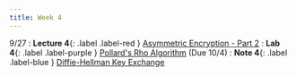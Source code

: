 ```yaml
---
title: Week 4
---
```


9/27
: **Lecture 4**{: .label .label-red } [Asymmetric Encryption - Part 2](#)
: **Lab 4**{: .label .label-purple } [Pollard's Rho Algorithm](#) (Due 10/4)
: **Note 4**{: .label .label-blue } [Diffie-Hellman Key Exchange](#)
